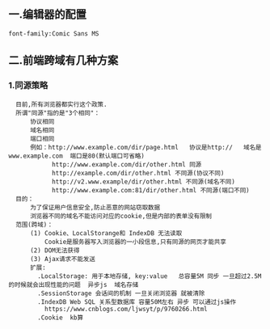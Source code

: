 ##  一.编辑器的配置  
    font-family:Comic Sans MS  
## 二.前端跨域有几种方案  
### 1.同源策略  
      目前,所有浏览器都实行这个政策.   
      所谓"同源"指的是"3个相同"：  
          协议相同  
          域名相同  
          端口相同  
          例如：http://www.example.com/dir/page.html   协议是http://   域名是www.example.com  端口是80(默认端口可省略)  
                http://www.example.com/dir/other.html 同源  
                http://example.com/dir/other.html 不同源(协议不同)  
                http://v2.www.example/dir/other.html 不同源(域名不同)
                http://www.example.com:81/dir/other.html 不同源(端口不同)  
      目的：  
          为了保证用户信息安全,防止恶意的网站窃取数据  
          浏览器不同的域名不能访问对应的cookie,但是内部的表单没有限制  
      范围(跨域)：  
          (1) Cookie、LocalStorange和 IndexDB 无法读取  
              Cookie是服务器写入浏览器的一小段信息,只有同源的网页才能共享  
          (2) DOM无法获得  
          (3) Ajax请求不能发送  
          扩展:  
            .LocalStorage: 用于本地存储, key:value   总容量5M 同步 一旦超过2.5M的时候就会出现性能的问题  异步js  域名存储  
            .SessionStorage 会话间的机制 一旦关闭浏览器 就被清除  
            .IndexDB Web SQL 关系型数据库 容量50M左右 异步 可以通过js操作  
              https://www.cnblogs.com/ljwsyt/p/9760266.html  
            .Cookie  kb算  